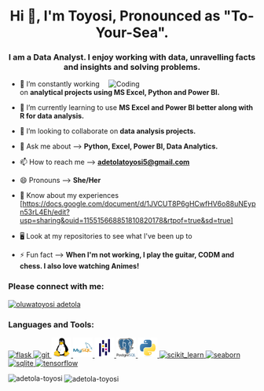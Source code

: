 <h1 align="center">Hi 👋, I'm Toyosi, Pronounced as "To-Your-Sea".</h1>
<h3 align="center">I am a Data Analyst. I enjoy working with data, unravelling facts and insights and solving problems.</h3>
<img align="right" alt="Coding" width="300" src="https://cdn.dribbble.com/users/4055494/screenshots/15215756/media/d2b66c4ca0192aa26d103448b3d1518b.gif">

- 🔭 I’m constantly working on **analytical projects using MS Excel, Python and Power BI.**

- 🌱 I’m currently learning to use **MS Excel and Power BI better along with R for data analysis.**

- 👯 I’m looking to collaborate on **data analysis projects.**

- 💬 Ask me about --> **Python, Excel, Power BI, Data Analytics.**

- 📫 How to reach me --> **adetolatoyosi5@gmail.com**

- 😄 Pronouns --> **She/Her**

- 📄 Know about my experiences [https://docs.google.com/document/d/1JVCUT8P6gHCwfHV6o88uNEypn53rL4Eh/edit?usp=sharing&ouid=115515668851810820178&rtpof=true&sd=true]

- 🖥️ Look at my repositories to see what I've been up to

- ⚡ Fun fact --> **When I'm not working, I play the guitar, CODM and chess. I also love watching Animes!**

<h3 align="left">Please connect with me:</h3>
<p align="left">
<a href="https://www.linkedin.com/in/oluwatoyosi-a-092667187/" target="blank"><img align="center" src="https://raw.githubusercontent.com/rahuldkjain/github-profile-readme-generator/master/src/images/icons/Social/linked-in-alt.svg" alt="oluwatoyosi adetola" height="30" width="40" /></a>
</p>

<h3 align="left">Languages and Tools:</h3>
<p align="left"> <a href="https://flask.palletsprojects.com/" target="_blank" rel="noreferrer"> <img src="https://www.vectorlogo.zone/logos/pocoo_flask/pocoo_flask-icon.svg" alt="flask" width="40" height="40"/> </a> <a href="https://git-scm.com/" target="_blank" rel="noreferrer"> <img src="https://www.vectorlogo.zone/logos/git-scm/git-scm-icon.svg" alt="git" width="40" height="40"/> </a> <a href="https://www.linux.org/" target="_blank" rel="noreferrer"> <img src="https://raw.githubusercontent.com/devicons/devicon/master/icons/linux/linux-original.svg" alt="linux" width="40" height="40"/> </a> <a href="https://www.mysql.com/" target="_blank" rel="noreferrer"> <img src="https://raw.githubusercontent.com/devicons/devicon/master/icons/mysql/mysql-original-wordmark.svg" alt="mysql" width="40" height="40"/> </a> <a href="https://pandas.pydata.org/" target="_blank" rel="noreferrer"> <img src="https://raw.githubusercontent.com/devicons/devicon/2ae2a900d2f041da66e950e4d48052658d850630/icons/pandas/pandas-original.svg" alt="pandas" width="40" height="40"/> </a> <a href="https://www.postgresql.org" target="_blank" rel="noreferrer"> <img src="https://raw.githubusercontent.com/devicons/devicon/master/icons/postgresql/postgresql-original-wordmark.svg" alt="postgresql" width="40" height="40"/> </a> <a href="https://www.python.org" target="_blank" rel="noreferrer"> <img src="https://raw.githubusercontent.com/devicons/devicon/master/icons/python/python-original.svg" alt="python" width="40" height="40"/> </a> <a href="https://scikit-learn.org/" target="_blank" rel="noreferrer"> <img src="https://upload.wikimedia.org/wikipedia/commons/0/05/Scikit_learn_logo_small.svg" alt="scikit_learn" width="40" height="40"/> </a> <a href="https://seaborn.pydata.org/" target="_blank" rel="noreferrer"> <img src="https://seaborn.pydata.org/_images/logo-mark-lightbg.svg" alt="seaborn" width="40" height="40"/> </a> <a href="https://www.sqlite.org/" target="_blank" rel="noreferrer"> <img src="https://www.vectorlogo.zone/logos/sqlite/sqlite-icon.svg" alt="sqlite" width="40" height="40"/> </a> <a href="https://www.tensorflow.org" target="_blank" rel="noreferrer"> <img src="https://www.vectorlogo.zone/logos/tensorflow/tensorflow-icon.svg" alt="tensorflow" width="40" height="40"/> </a> </p>

<p><img align="left" src="https://github-readme-stats.vercel.app/api/top-langs?username=adetola-toyosi&show_icons=true&locale=en&layout=compact" alt="adetola-toyosi" /></p>

<p>&nbsp;<img align="center" src="https://github-readme-stats.vercel.app/api?username=adetola-toyosi&show_icons=true&locale=en" alt="adetola-toyosi" /></p>


